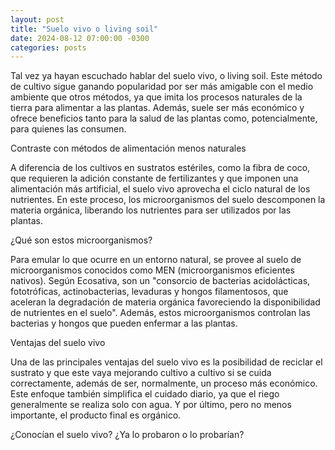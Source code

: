 ```yaml
---
layout: post
title: "Suelo vivo o living soil"
date: 2024-08-12 07:00:00 -0300
categories: posts
---
```


Tal vez ya hayan escuchado hablar del suelo vivo, o living soil. Este método de cultivo sigue ganando popularidad por ser más amigable con el medio ambiente que otros métodos, ya que imita los procesos naturales de la tierra para alimentar a las plantas. Además, suele ser más económico y ofrece beneficios tanto para la salud de las plantas como, potencialmente, para quienes las consumen.

Contraste con métodos de alimentación menos naturales

A diferencia de los cultivos en sustratos estériles, como la fibra de coco, que requieren la adición constante de fertilizantes y que imponen una alimentación más artificial, el suelo vivo aprovecha el ciclo natural de los nutrientes. En este proceso, los microorganismos del suelo descomponen la materia orgánica, liberando los nutrientes para ser utilizados por las plantas.

¿Qué son estos microorganismos?

Para emular lo que ocurre en un entorno natural, se provee al suelo de microorganismos conocidos como MEN (microorganismos eficientes nativos). Según Ecosativa, son un "consorcio de bacterias acidolácticas, fototróficas, actinobacterias, levaduras y hongos filamentosos, que aceleran la degradación de materia orgánica favoreciendo la disponibilidad de nutrientes en el suelo". Además, estos microorganismos controlan las bacterias y hongos que pueden enfermar a las plantas.

Ventajas del suelo vivo

Una de las principales ventajas del suelo vivo es la posibilidad de reciclar el sustrato y que este vaya mejorando cultivo a cultivo si se cuida correctamente, además de ser, normalmente, un proceso más económico. Este enfoque también simplifica el cuidado diario, ya que el riego generalmente se realiza solo con agua. Y por último, pero no menos importante, el producto final es orgánico.

¿Conocían el suelo vivo? ¿Ya lo probaron o lo probarían?
